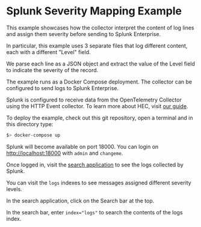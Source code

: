 # Splunk Severity Mapping Example

This example showcases how the collector interpret the content of log lines and assign them severity before sending to Splunk Enterprise.

In particular, this example uses 3 separate files that log different content, each with a different "Level" field.

We parse each line as a JSON object and extract the value of the Level field to indicate the severity of the record.

The example runs as a Docker Compose deployment. The collector can be configured to send logs to Splunk Enterprise.

Splunk is configured to receive data from the OpenTelemetry Collector using the HTTP Event collector. To learn more about HEC, visit [our guide](https://dev.splunk.com/enterprise/docs/dataapps/httpeventcollector/).

To deploy the example, check out this git repository, open a terminal and in this directory type:
```bash
$> docker-compose up
```

Splunk will become available on port 18000. You can login on [http://localhost:18000](http://localhost:18000) with `admin` and `changeme`.

Once logged in, visit the [search application](http://localhost:18000/en-US/app/search) to see the logs collected by Splunk.

You can visit the `logs` indexes to see messages assigned different severity levels.

In the search application, click on the Search bar at the top.

In the search bar, enter `index="logs"` to search the contents of the logs index.
